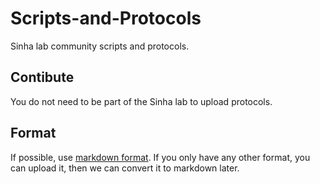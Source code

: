 Scripts-and-Protocols
=====================

Sinha lab community scripts and protocols. 

Contibute
---------

You do not need to be part of the Sinha lab to upload protocols. 

Format
-------

If possible, use [markdown format](https://github.com/adam-p/markdown-here/wiki/Markdown-Cheatsheet). If you only have any other format, you can upload it, then we can convert it to markdown later. 